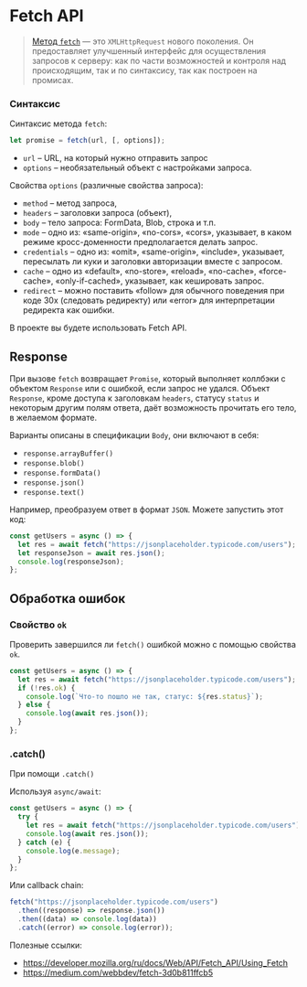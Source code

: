 # Fetch API

> [Метод `fetch`](https://medium.com/webbdev/fetch-3d0b811ffcb5) — это `XMLHttpRequest` нового поколения. Он предоставляет улучшенный интерфейс для осуществления запросов к серверу: как по части возможностей и контроля над происходящим, так и по синтаксису, так как построен на промисах.

### Синтаксис

Синтаксис метода `fetch`:

```jsx
let promise = fetch(url, [, options]);
```

- `url` – URL, на который нужно отправить запрос
- `options` – необязательный объект с настройками запроса.

Свойства `options` (различные свойства запроса):

- `method` – метод запроса,
- `headers` – заголовки запроса (объект),
- `body` – тело запроса: FormData, Blob, строка и т.п.
- `mode` – одно из: «same-origin», «no-cors», «cors», указывает, в каком режиме кросс-доменности предполагается делать запрос.
- `credentials` – одно из: «omit», «same-origin», «include», указывает, пересылать ли куки и заголовки авторизации вместе с запросом.
- `cache` – одно из «default», «no-store», «reload», «no-cache», «force-cache», «only-if-cached», указывает, как кешировать запрос.
- `redirect` – можно поставить «follow» для обычного поведения при коде 30x (следовать редиректу) или «error» для интерпретации редиректа как ошибки.

В проекте вы будете использовать Fetch API.

## Response

При вызове `fetch` возвращает `Promise`, который выполняет коллбэки с объектом `Response` или с ошибкой, если запрос не удался.
Объект `Response`, кроме доступа к заголовкам `headers`, статусу `status` и некоторым другим полям ответа, даёт возможность прочитать его тело, в желаемом формате.

Варианты описаны в спецификации `Body`, они включают в себя:

- `response.arrayBuffer()`
- `response.blob()`
- `response.formData()`
- `response.json()`
- `response.text()`

Например, преобразуем ответ в формат `JSON`. Можете запустить этот код:

```jsx
const getUsers = async () => {
  let res = await fetch("https://jsonplaceholder.typicode.com/users");
  let responseJson = await res.json();
  console.log(responseJson);
};
```

## Обработка ошибок

### Свойство `ok`

Проверить завершился ли `fetch()` ошибкой можно с помощью свойства `ok`.

```jsx
const getUsers = async () => {
  let res = await fetch("https://jsonplaceholder.typicode.com/users");
  if (!res.ok) {
    console.log(`Что-то пошло не так, статус: ${res.status}`);
  } else {
    console.log(await res.json());
  }
};
```

### .catch()

При помощи `.catch()`

Используя `async/await`:

```jsx
const getUsers = async () => {
  try {
    let res = await fetch("https://jsonplaceholder.typicode.com/users");
    console.log(await res.json());
  } catch (e) {
    console.log(e.message);
  }
};
```

Или callback chain:

```jsx
fetch("https://jsonplaceholder.typicode.com/users")
  .then((response) => response.json())
  .then((data) => console.log(data))
  .catch((error) => console.log(error));
```

Полезные ссылки:

- https://developer.mozilla.org/ru/docs/Web/API/Fetch_API/Using_Fetch
- https://medium.com/webbdev/fetch-3d0b811ffcb5
